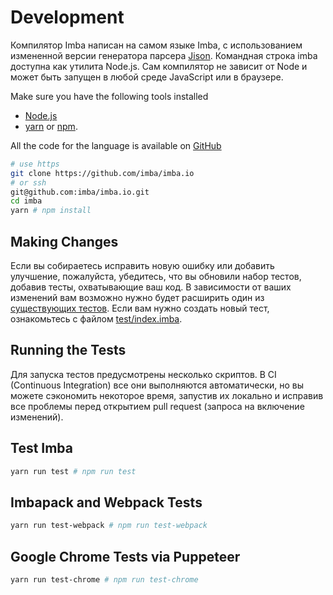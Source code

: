 
# Development

Компилятор Imba написан на самом языке Imba, с использованием измененной версии генератора парсера [Jison](https://github.com/zaach/jison). Командная строка imba доступна как утилита Node.js. Сам компилятор не зависит от Node и может быть запущен в любой среде JavaScript или в браузере.

Make sure you have the following tools installed 

- [Node.js](https://nodejs.org/en/)
- [yarn][y] or [npm][n].

[y]: https://yarnpkg.com/lang/en/
[n]: https://www.npmjs.com

All the code for the language is available on [GitHub](https://github.com/imba/imba)

```bash
# use https
git clone https://github.com/imba/imba.io
# or ssh
git@github.com:imba/imba.io.git
cd imba
yarn # npm install
```

## Making Changes

Если вы собираетесь исправить новую ошибку или добавить улучшение, пожалуйста, убедитесь, что вы обновили набор тестов, добавив тесты, охватывающие ваш код. В зависимости от ваших изменений вам возможно нужно будет расширить один из [существующих тестов](https://github.com/imba/imba/tree/master/test). Если вам нужно создать новый тест, ознакомьтесь с файлом [test/index.imba](https://github.com/imba/imba/blob/master/test/index.imba).


## Running the Tests

Для запуска тестов предусмотрены несколько скриптов. В CI (Continuous Integration) все они выполняются автоматически, но вы можете сэкономить некоторое время, запустив их локально и исправив все проблемы перед открытием pull request (запроса на включение изменений).

## Test Imba

```bash
yarn run test # npm run test
```

## Imbapack and Webpack Tests

```bash
yarn run test-webpack # npm run test-webpack
```

## Google Chrome Tests via Puppeteer

```bash
yarn run test-chrome # npm run test-chrome
```
